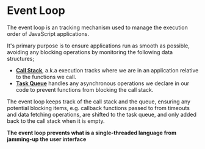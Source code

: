 # Event Loop

The event loop is an tracking mechanism used to manage the execution order of JavaScript applications.

It's primary purpose is to ensure applications run as smooth as possible, avoiding any blocking operations by monitoring the following data structures;

- [**Call Stack**](call-stack), a.k.a execution tracks where we are in an application relative to the functions we call.
- [**Task Queue**](task-queue) handles any asynchronous operations we declare in our code to prevent functions from blocking the call stack.

The event loop keeps track of the call stack and the queue, ensuring any potential blocking items, e.g. callback functions passed to from timeouts and data fetching operations, are shifted to the task queue, and only added back to the call stack when it is empty.

**The event loop prevents what is a single-threaded language from jamming-up the user interface**
